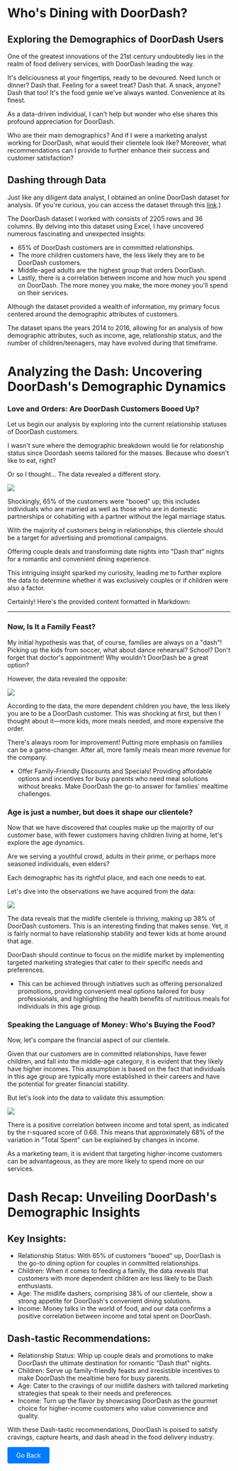 # Who's Dining with DoorDash?

## Exploring the Demographics of DoorDash Users

One of the greatest innovations of the 21st century undoubtedly lies in the realm of food delivery services, with DoorDash leading the way.

It's deliciousness at your fingertips, ready to be devoured. Need lunch or dinner? Dash that. Feeling for a sweet treat? Dash that. A snack, anyone? Dash that too! It's the food genie we've always wanted. Convenience at its finest.

As a data-driven individual, I can't help but wonder who else shares this profound appreciation for DoorDash.

Who are their main demographics? And if I were a marketing analyst working for DoorDash, what would their clientele look like? Moreover, what recommendations can I provide to further enhance their success and customer satisfaction?

## Dashing through Data

Just like any diligent data analyst, I obtained an online DoorDash dataset for analysis. (If you're curious, you can access the dataset through this [link](https://github.com/nailson/ifood-data-business-analyst-test/blob/master/ifood_df.csv).)

The DoorDash dataset I worked with consists of 2205 rows and 36 columns. By delving into this dataset using Excel, I have uncovered numerous fascinating and unexpected insights:

- 65% of DoorDash customers are in committed relationships.
- The more children customers have, the less likely they are to be DoorDash customers.
- Middle-aged adults are the highest group that orders DoorDash.
- Lastly, there is a correlation between income and how much you spend on DoorDash. The more money you make, the more money you'll spend on their services.

Although the dataset provided a wealth of information, my primary focus centered around the demographic attributes of customers.

The dataset spans the years 2014 to 2016, allowing for an analysis of how demographic attributes, such as income, age, relationship status, and the number of children/teenagers, may have evolved during that timeframe.

# Analyzing the Dash: Uncovering DoorDash's Demographic Dynamics

### Love and Orders: Are DoorDash Customers Booed Up?

Let us begin our analysis by exploring into the current relationship statuses of DoorDash customers.

I wasn't sure where the demographic breakdown would lie for relationship status since Doordash seems tailored for the masses. Because who doesn't like to eat, right?

Or so I thought... The data revealed a different story.

<img src="images/Customers' Relationship Status .jpg?raw=true"/>

Shockingly, 65% of the customers were "booed" up; this includes individuals who are married as well as those who are in domestic partnerships or cohabiting with a partner without the legal marriage status.

With the majority of customers being in relationships, this clientele should be a target for advertising and promotional campaigns.

Offering couple deals and transforming date nights into "Dash that" nights for a romantic and convenient dining experience.

This intriguing insight sparked my curiosity, leading me to further explore the data to determine whether it was exclusively couples or if children were also a factor.

Certainly! Here's the provided content formatted in Markdown:

---

### Now, Is It a Family Feast?

My initial hypothesis was that, of course, families are always on a "dash"! Picking up the kids from soccer, what about dance rehearsal? School? Don't forget that doctor's appointment! Why wouldn't DoorDash be a great option?

However, the data revealed the opposite:

<img src="images/Dependent Children .jpg?raw=true"/>

According to the data, the more dependent children you have, the less likely you are to be a DoorDash customer. This was shocking at first, but then I thought about it—more kids, more meals needed, and more expensive the order.

There's always room for improvement! Putting more emphasis on families can be a game-changer. After all, more family meals mean more revenue for the company.

- Offer Family-Friendly Discounts and Specials! Providing affordable options and incentives for busy parents who need meal solutions without breaks. Make DoorDash the go-to answer for families' mealtime challenges.

### Age is just a number, but does it shape our clientele?

Now that we have discovered that couples make up the majority of our customer base, with fewer customers having children living at home, let's explore the age dynamics.

Are we serving a youthful crowd, adults in their prime, or perhaps more seasoned individuals, even elders?

Each demographic has its rightful place, and each one needs to eat.

Let's dive into the observations we have acquired from the data:

<img src="images/Age Categories.jpg?raw=true"/>

The data reveals that the midlife clientele is thriving, making up 38% of DoorDash customers. This is an interesting finding that makes sense. Yet, it is fairly normal to have relationship stability and fewer kids at home around that age.

DoorDash should continue to focus on the midlife market by implementing targeted marketing strategies that cater to their specific needs and preferences.

- This can be achieved through initiatives such as offering personalized promotions, providing convenient meal options tailored for busy professionals, and highlighting the health benefits of nutritious meals for individuals in this age group.

### Speaking the Language of Money: Who's Buying the Food?

Now, let's compare the financial aspect of our clientele.

Given that our customers are in committed relationships, have fewer children, and fall into the middle-age category, it is evident that they likely have higher incomes. This assumption is based on the fact that individuals in this age group are typically more established in their careers and have the potential for greater financial stability.

But let's look into the data to validate this assumption:

<img src="images/Income vs Total Spent.jpg?raw=true"/>

There is a positive correlation between income and total spent, as indicated by the r-squared score of 0.68. This means that approximately 68% of the variation in "Total Spent" can be explained by changes in income.

As a marketing team, it is evident that targeting higher-income customers can be advantageous, as they are more likely to spend more on our services.

# Dash Recap: Unveiling DoorDash's Demographic Insights

## Key Insights:

- Relationship Status: With 65% of customers "booed" up, DoorDash is the go-to dining option for couples in committed relationships.
- Children: When it comes to feeding a family, the data reveals that customers with more dependent children are less likely to be Dash enthusiasts.
- Age: The midlife dashers, comprising 38% of our clientele, show a strong appetite for DoorDash's convenient dining solutions.
- Income: Money talks in the world of food, and our data confirms a positive correlation between income and total spent on DoorDash.

## Dash-tastic Recommendations:

- Relationship Status: Whip up couple deals and promotions to make DoorDash the ultimate destination for romantic "Dash that" nights.
- Children: Serve up family-friendly feasts and irresistible incentives to make DoorDash the mealtime hero for busy parents.
- Age: Cater to the cravings of our midlife dashers with tailored marketing strategies that speak to their needs and preferences.
- Income: Turn up the flavor by showcasing DoorDash as the gourmet choice for higher-income customers who value convenience and quality.

With these Dash-tastic recommendations, DoorDash is poised to satisfy cravings, capture hearts, and dash ahead in the food delivery industry.

<a href="javascript:history.back()" style="display: inline-block; padding: 10px 20px; background-color: #007bff; color: #fff; text-decoration: none; border-radius: 4px;">Go Back</a>


